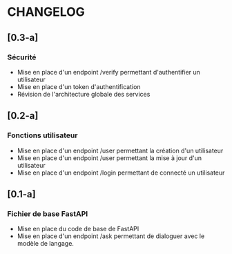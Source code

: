 # CHANGELOG

## [0.3-a]
### Sécurité
- Mise en place d'un endpoint /verify permettant d'authentifier un utilisateur
- Mise en place d'un token d'authentification
- Révision de l'architecture globale des services

## [0.2-a]
### Fonctions utilisateur
- Mise en place d'un endpoint /user permettant la création d'un utilisateur
- Mise en place d'un endpoint /user permettant la mise à jour d'un utilisateur
- Mise en place d'un endpoint /login permettant de connecté un utilisateur

## [0.1-a]
### Fichier de base FastAPI
- Mise en place du code de base de FastAPI
- Mise en place d'un endpoint /ask permettant de dialoguer avec le modèle de langage.